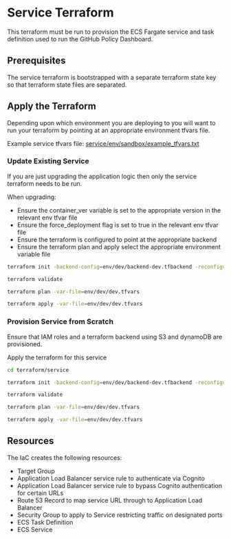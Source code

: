# Service Terraform

This terraform must be run to provision the ECS Fargate service and task definition used to run the GitHub Policy Dashboard.

## Prerequisites

The service terraform is bootstrapped with a separate terraform state key so that terraform state files are separated.

## Apply the Terraform

Depending upon which environment you are deploying to you will want to run your terraform by pointing at an appropriate environment tfvars file.  

Example service tfvars file:
[service/env/sandbox/example_tfvars.txt](./env/sandbox/example_tfvars.txt)

### Update Existing Service

If you are just upgrading the application logic then only the service terraform needs to be run.

When upgrading:

- Ensure the container_ver variable is set to the appropriate version in the relevant env tfvar file
- Ensure the force_deployment flag is set to true in the relevant env tfvar file
- Ensure the terraform is configured to point at the appropriate backend
- Ensure the terraform plan and apply select the appropriate environment variable file

```bash
terraform init -backend-config=env/dev/backend-dev.tfbackend -reconfigure

terraform validate

terraform plan -var-file=env/dev/dev.tfvars

terraform apply -var-file=env/dev/dev.tfvars
```

### Provision Service from Scratch

Ensure that IAM roles and a terraform backend using S3 and dynamoDB are provisioned.

Apply the terraform for this service

```bash
cd terraform/service 

terraform init -backend-config=env/dev/backend-dev.tfbackend -reconfigure

terraform validate

terraform plan -var-file=env/dev/dev.tfvars

terraform apply -var-file=env/dev/dev.tfvars
```

## Resources

The IaC creates the following resources:

- Target Group
- Application Load Balancer service rule to authenticate via Cognito
- Application Load Balancer service rule to bypass Cognito authentication for certain URLs
- Route 53 Record to map service URL through to Application Load Balancer
- Security Group to apply to Service restricting traffic on designated ports
- ECS Task Definition
- ECS Service  

